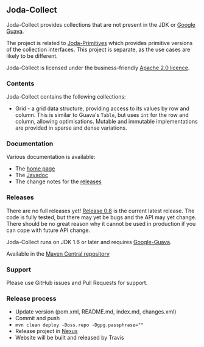 Joda-Collect
------------

Joda-Collect provides collections that are not present in the JDK or [Google Guava](http://code.google.com/p/guava-libraries/).

The project is related to [Joda-Primitives](http://www.joda.org/joda-primitives/) which provides primitive versions of the collection interfaces.
This project is separate, as the use cases are likely to be different.

Joda-Collect is licensed under the business-friendly [Apache 2.0 licence](http://www.joda.org/joda-collect/license.html).


### Contents

Joda-Collect contains the following collections:

* Grid - a grid data structure, providing access to its values by row and column.
This is similar to Guava's `Table`, but uses `int` for the row and column, allowing optimisations.
Mutable and immutable implementations are provided in sparse and dense variations.


### Documentation
Various documentation is available:

* The [home page](http://www.joda.org/joda-collect/)
* The [Javadoc](http://www.joda.org/joda-collect/apidocs/index.html)
* The change notes for the [releases](http://www.joda.org/joda-collect/changes-report.html)


### Releases
There are no full releases yet!
[Release 0.8](http://www.joda.org/joda-collect/download.html) is the current latest release.
The code is fully tested, but there may yet be bugs and the API may yet change.
There should be no great reason why it cannot be used in production if you can cope with future API change.

Joda-Collect runs on JDK 1.6 or later and requires [Google-Guava](http://code.google.com/p/guava-libraries/).

Available in the [Maven Central repository](http://search.maven.org/#artifactdetails|org.joda|joda-collect|0.8|jar)


### Support
Please use GitHub issues and Pull Requests for support.


### Release process

* Update version (pom.xml, README.md, index.md, changes.xml)
* Commit and push
* `mvn clean deploy -Doss.repo -Dgpg.passphrase=""`
* Release project in [Nexus](https://oss.sonatype.org)
* Website will be built and released by Travis
